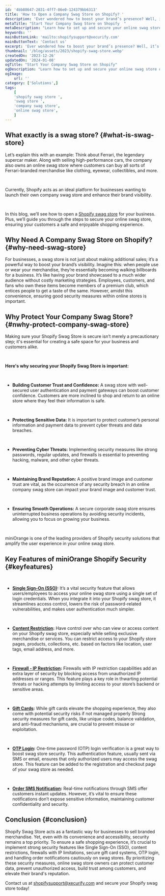 ```yaml
---
id: '4bb88647-2831-4ff7-86e0-124379bb6313'
title: 'How to Open a Company Swag Store on Shopify? '
description: 'Ever wondered how to boost your brand’s presence? Well, it’s not just about offering great products or services; it’s also about connecting with your customers and giving them a sense of exclusivity. One way to do that is by creating an online company swag store. '
metaTitle: "Start Your Company Swag Store on Shopify  "
metaDescription: "Learn how to set up and secure your online swag store on Shopify! Keep customer data safe with password protection and improve overall Shopify swag store security."
keywords: ''
mainButtonLink: 'mailto:shopifysupport@xecurify.com'
mainButtonText: 'Contact us'
excerpt: 'Ever wondered how to boost your brand’s presence? Well, it’s not just about offering great products or services; it’s also about connecting with your customers and giving them a sense of exclusivity. One way to do that is by creating an online company swag store.'
thumbnail: '/blog/assets/2023/shopify-swag-store.webp'
createdOn: '2023-12-26'
updatedOn: '2024-01-08'
ogTitle: "Start Your Company Swag Store on Shopify"
ogDescription: "Learn how to set up and secure your online swag store on Shopify! Keep customer data safe with password protection and improve overall Shopify swag store security."
ogImage:
    url: ''
category: ['Solutions',]
tags:
    [
	'shopify swag store	',
    'swag store	',
    'company swag store',
    'online swag store',
    ]
---
```


## What exactly is a swag store?  {#what-is-swag-store}

Let’s explain this with an example: Think about Ferrari, the legendary supercar maker. Along with selling high-performance cars, the company also owns an online swag store where customers can buy all sorts of Ferrari-branded merchandise like clothing, eyewear, collectibles, and more. 

&nbsp;

Currently, Shopify acts as an ideal platform for businesses wanting to launch their own company swag store and enhance their brand visibility. 

&nbsp;

In this blog, we’ll see how to open a [Shopify swag store](https://plugins.miniorange.com/shopify) for your business. Plus, we’ll guide you through the steps to secure your online swag store, ensuring your customers a safe and enjoyable shopping experience.


## Why Need A Company Swag Store on Shopify? {#why-need-swag-store}

For businesses, a swag store is not just about making additional sales; it’s a powerful way to boost your brand’s visibility. Imagine this: when people use or wear your merchandise, they’re essentially becoming walking billboards for a business. It’s like having your brand showcased to a much wider audience without costly marketing strategies. Employees, customers, and fans who own these items become members of a premium club, which entices people to get a taste of the same.
However, amidst this convenience, ensuring good security measures within online stores is important. 

## Why Protect Your Company Swag Store? {#nwhy-protect-company-swag-store}

Making sure your Shopify Swag Store is secure isn’t merely a precautionary step; it's essential for creating a safe space for your business and customers alike.

&nbsp;

**Here's why securing your Shopify Swag Store is important:**

&nbsp;

- **Building Customer Trust and Confidence:** A swag store with well-secured user authentication and payment gateways can boost customer confidence. Customers are more inclined to shop and return to an online store where they feel their information is safe. 

&nbsp;

- **Protecting Sensitive Data:** It is important to protect customer’s personal information and payment data to prevent cyber threats and data breaches.

&nbsp;

- **Preventing Cyber Threats:** Implementing security measures like strong passwords, regular updates, and firewalls is essential to preventing hacking, malware, and other cyber threats.

&nbsp;

- **Maintaining Brand Reputation:** A positive brand image and customer trust are vital, as the occurrence of any security breach in an online company swag store can impact your brand image and customer trust.

&nbsp;

- **Ensuring Smooth Operations:** A secure corporate swag store ensures uninterrupted business operations by avoiding security incidents, allowing you to focus on growing your business.

&nbsp;

miniOrange is one of the leading providers of Shopify security solutions that amplify the user experience in your online swag store.

## Key Features of miniOrange Shopify Security {#keyfeatures}

&nbsp;

- **[Single Sign-On (SSO)](https://plugins.miniorange.com/shopify-single-sign-on):** It’s a vital security feature that allows users/employees to access your online swag store using a single set of login credentials. When you integrate it into your Shopify swag store, it streamlines access control, lowers the risk of password-related vulnerabilities, and makes user authentication much simpler. 

&nbsp;

- **[Content Restriction](https://plugins.miniorange.com/content-restriction-for-shopify):** Have control over who can view or access content on your Shopify swag store, especially while selling exclusive merchandise or services. You can restrict access to your Shopify store pages, products, collections, etc. based on factors like location, user tags, email address, and more.

&nbsp;

- **[Firewall - IP Restriction](https://plugins.miniorange.com/ip-restriction-and-access-control-firewall-for-shopify):** Firewalls with IP restriction capabilities add an extra layer of security by blocking access from unauthorized IP addresses or ranges. This feature plays a key role in thwarting potential threats or hacking attempts by limiting access to your store’s backend or sensitive areas. 

&nbsp;

- **[Gift Cards](https://plugins.miniorange.com/shopify-gift-card):** While gift cards elevate the shopping experience, they also come with potential security risks if not managed properly Strong security measures for gift cards, like unique codes, balance validation, and anti-fraud mechanisms, are crucial to prevent misuse or exploitation. 

&nbsp;

- **[OTP Login](https://plugins.miniorange.com/login-with-otp-into-shopify):** One-time password (OTP) login verification is a great way to boost swag store security. This authentication feature, usually sent via SMS or email, ensures that only authorized users may access the swag store. This feature can be added to the registration and checkout page of your swag store as needed.

&nbsp;

- **[Order SMS Notification](https://plugins.miniorange.com/shopify-order-and-sms-notifications):** Real-time notifications through SMS offer customers instant updates. However, it’s vital to ensure these notifications don’t expose sensitive information, maintaining customer confidentiality and security. 




## Conclusion  {#conclusion}

Shopify Swag Store acts as a fantastic way for businesses to sell branded merchandise. Yet, even with its convenience and accessibility, security remains a top priority. To ensure a safe shopping experience, it’s crucial to implement strong security features like Single Sign-On (SSO), content restrictions, firewalls with IP limitations, secure gift card systems, OTP login, and handling order notifications cautiously on swag stores. By prioritizing these security measures, online swag store owners can protect customer data, prevent unauthorized access, build trust among customers, and elevate their brand's reputation.


Contact us at [shopifysupport@xecurify.com](shopifysupport@xecurify.com) and secure your Shopify swag store today!   







  





